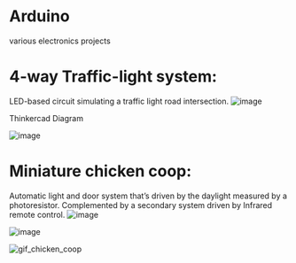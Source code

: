 # Arduino
various electronics projects
# 4-way Traffic-light system: 

LED-based circuit simulating a traffic light road intersection.
![image](https://github.com/a-faria/Arduino/assets/122120022/df244f16-f7b4-4a17-b26d-b06b65a968d3)

Thinkercad Diagram

![image](https://github.com/a-faria/Arduino/assets/122120022/2b7e265a-2c4c-4af1-87db-c8adb102f275)

# Miniature chicken coop: 
Automatic light and door system that’s driven by the daylight measured by a photoresistor. Complemented by a secondary system driven by Infrared remote control.
![image](https://github.com/a-faria/Arduino/assets/122120022/e1025b66-40d8-4776-96b8-a4281fa386a6)

![image](https://github.com/a-faria/Arduino/assets/122120022/8063fcab-aa2a-4c94-a03f-e3ec8b4263b4)

![gif_chicken_coop](https://github.com/a-faria/Arduino/assets/122120022/f32898c2-00bc-4375-bfb6-eb84ba0ebe2b)
